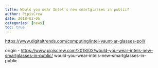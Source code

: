 ```yaml
---
title: Would you wear Intel’s new smartglasses in public?
author: PipisCrew
date: 2018-02-06
categories: [news]
toc: true
---
```


https://www.digitaltrends.com/computing/intel-vaunt-ar-glasses-poll/

origin - https://www.pipiscrew.com/2018/02/would-you-wear-intels-new-smartglasses-in-public/ would-you-wear-intels-new-smartglasses-in-public